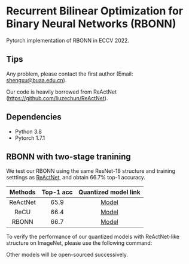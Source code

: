 # Recurrent Bilinear Optimization for Binary Neural Networks (RBONN)
Pytorch implementation of RBONN in ECCV 2022.
## Tips

Any problem, please contact the first author (Email: shengxu@buaa.edu.cn). 

Our code is heavily borrowed from ReActNet (https://github.com/liuzechun/ReActNet).
## Dependencies
* Python 3.8
* Pytorch 1.7.1

## RBONN with two-stage tranining

We test our RBONN using the same ResNet-18 structure and training setttings as [ReActNet](https://github.com/liuzechun/ReActNet), and obtain 66.7% top-1 accuracy.

| Methods | Top-1 acc | Quantized model link |
|:-------:|:---------:|:--------------------:|
|ReActNet |  65.9     | [Model](https://github.com/liuzechun/ReActNet#models) |
| ReCU    |  66.4     | [Model](https://drive.google.com/drive/folders/1vukw5yU0gLQlERmI9_dE4R4V1eg59mEI?usp=sharing)        |
| RBONN    |  66.7     | [Model]()        |


To verify the performance of our quantized models with ReActNet-like structure on ImageNet, please use the following command:



Other models will be open-sourced successively.
